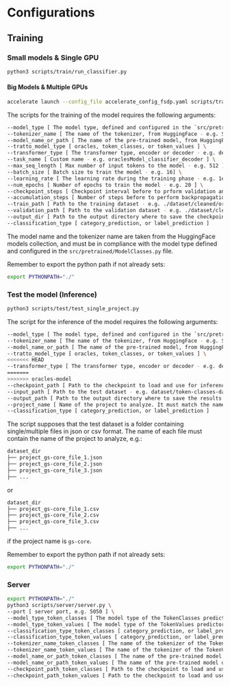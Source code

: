 # Configurations
## Training
### Small models & Single GPU
```bash
python3 scripts/train/run_classifier.py
```
#### Big Models & Multiple GPUs

```bash
accelerate launch --config_file accelerate_config_fsdp.yaml scripts/train/run_classifier_accelerate.py
```
The scripts for the training of the model requires the following arguments:
```bash
--model_type [ The model type, defined and configured in the `src/pretrained/ModelClasses.py` file - e.g. codet5+ ] \
--tokenizer_name [ The name of the tokenizer, from HuggingFace - e.g. Salesforce/codet5p-770m ] \
--model_name_or_path [ The name of the pre-trained model, from HuggingFace - e.g. Salesforce/codet5p-770m ] \
--tratto_model_type [ oracles, token_classes, or token_values ] \
--transformer_type [ The transformer type, encoder or decoder - e.g. decoder ] \
--task_name [ Custom name - e.g. oraclesModel_classifier_decoder ] \
--max_seq_length [ Max number of input tokens to the model - e.g. 512 ] \
--batch_size [ Batch size to train the model - e.g. 16] \
--learning_rate [ The learning rate during the training phase - e.g. 1e-5 ] \
--num_epochs [ Number of epochs to train the model - e.g. 20 ] \
--checkpoint_steps [ Checkpoint interval before to prform validation and save current model state - e.g. 500 ] \
--accumulation_steps [ Number of steps before to perform backpropagation - e.g. 1 ] \
--train_path [ Path to the training dataset - e.g. ./dataset/cleaned/oracles-dataset-train/csv ] \
--validation_path [ Path to the validation dataset - e.g. ./dataset/cleaned/oracles-dataset-validation/csv ] \
--output_dir [ Path to the output directory where to save the checkpoints - e.g. ./output_oracles_model_decoder_label_770 ] \
--classification_type [ category_prediction, or label_prediction ]
```
The model name and the tokenizer name are taken from the HuggingFace models collection, and must be in compliance with 
the model type defined and configured in the `src/pretrained/ModelClasses.py` file.

Remember to export the python path if not already sets:
```bash
export PYTHONPATH="./"
```
### Test the model (Inference)
```bash
python3 scripts/test/test_single_project.py
```
The script for the inference of the model requires the following arguments:
```bash
--model_type [ The model type, defined and configured in the `src/pretrained/ModelClasses.py` file - e.g. codet5+ ] \
--tokenizer_name [ The name of the tokenizer, from HuggingFace - e.g. Salesforce/codet5p-770m ] \
--model_name_or_path [ The name of the pre-trained model, from HuggingFace - e.g. Salesforce/codet5p-770m ] \
--tratto_model_type [ oracles, token_classes, or token_values ] \
<<<<<<< HEAD
--transformer_type [ The transformer type, encoder or decoder - e.g. decoder ] \
=======
>>>>>>> oracles-model
--checkpoint_path [ Path to the checkpoint to load and use for inference - e.g. checkpoints/token-classes-checkpoint/classes_decoder_category_770/pytorch_model.bin ] \
--input_path [ Path to the test dataset - e.g. dataset/token-classes-dataset] \
--output_path [ Path to the output directory where to save the results of the test - test_token_classes_decoder_category_770 ] \
--project_name [ Name of the project to analyze. It must match the name on the dataset to load - e.g. gs-core ] \
--classification_type [ category_prediction, or label_prediction ]
```
The script supposes that the test dataset is a folder containing single/multiple files in json or csv format.
The name of each file must contain the name of the project to analyze, e.g.:
```bash
dataset_dir
├── project_gs-core_file_1.json
├── project_gs-core_file_2.json
├── project_gs-core_file_3.json
├── ...
```
or
```bash
dataset_dir
├── project_gs-core_file_1.csv
├── project_gs-core_file_2.csv
├── project_gs-core_file_3.csv
├── ...
```
if the project name is `gs-core`.

Remember to export the python path if not already sets:
```bash
export PYTHONPATH="./"
```
### Server
```bash
export PYTHONPATH="./"
python3 scripts/server/server.py \
--port [ server port, e.g. 5050 ] \
--model_type_token_classes [ The model type of the TokenClasses predictor, defined and configured in the `src/pretrained/ModelClasses.py` file - e.g. codet5+ ] \
--model_type_token_values [ The model type of the TokenValues predictor, defined and configured in the `src/pretrained/ModelClasses.py` file - e.g. codet5+ ] \
--classification_type_token_classes [ category_prediction, or label_prediction ] \
--classification_type_token_values [ category_prediction, or label_prediction ] \
--tokenizer_name_token_classes [ The name of the tokenizer of the TokenClass predictor, from HuggingFace - e.g. Salesforce/codet5p-770m ] \
--tokenizer_name_token_values [ The name of the tokenizer of the TokenValues predictor, from HuggingFace - e.g. Salesforce/codet5p-770m ] \
--model_name_or_path_token_classes [ The name of the pre-trained model of the TokenClass predictor, from HuggingFace - e.g. Salesforce/codet5p-770m ] \
--model_name_or_path_token_values [ The name of the pre-trained model of the TokenValues predictor, from HuggingFace - e.g. Salesforce/codet5p-770m ] \
--checkpoint_path_token_classes [ Path to the checkpoint to load and use for the TokenClasses predictor - e.g. checkpoints/token-classes-checkpoint/pytorch_model.bin ] \
--checkpoint_path_token_values [ Path to the checkpoint to load and use for the TokenValues predictor - e.g. checkpoints/token-values-checkpoint/pytorch_model.bin ]
```
